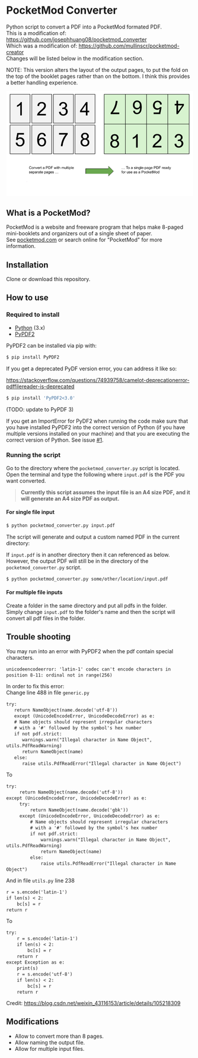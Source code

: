 # PocketMod Converter

Python script to convert a PDF into a PocketMod formated PDF.  
This is a modification of: https://github.com/josephhuang08/pocketmod_converter  
Which was a modification of: https://github.com/mullinscr/pocketmod-creator  
Changes will be listed below in the modification section.

NOTE: This version alters the layout of the output pages, to put the fold on the top of the booklet pages rather than on the bottom. I think this provides a better handling experience.

![usage example](media/explainer.png)

## What is a PocketMod?
PocketMod is a website and freeware program that helps make 8-paged mini-booklets and organizers out of a single sheet of paper.  
See [pocketmod.com](https://pocketmod.com/) or search online for "PocketMod"
for more information.

## Installation

Clone or download this repository.

## How to use

### Required to install

- [Python](https://www.python.org/) (3.x)
- [PyPDF2](https://github.com/mstamy2/PyPDF2)

PyPDF2 can be installed via pip with:

```bash
$ pip install PyPDF2
```

If you get a deprecated PyDF version error, you can address it like so:

https://stackoverflow.com/questions/74939758/camelot-deprecationerror-pdffilereader-is-deprecated
```bash
$ pip install 'PyPDF2<3.0'
```
(TODO: update to PyPDF 3)

If you get an ImportError for PyDF2 when running the code make sure that you have installed PyPDF2 into the correct version of Python (if you have multiple versions installed on your machine) and that you are executing the correct version of Python.
See issue [#1][i1].

### Running the script

Go to the directory where the `pocketmod_converter.py` script is located.
Open the terminal and type the following where `input.pdf` is the PDF you want
converted.

> **Currently this script assumes the input file is an A4 size PDF,**
> **and it will generate an A4 size PDF as output.**

#### For single file input
```bash
$ python pocketmod_converter.py input.pdf
```

The script will generate and output a custom named PDF in the current
directory:

If `input.pdf` is in another directory then it can referenced as below.
However, the output PDF will still be in the directory of the
`pocketmod_converter.py` script.

```bash
$ python pocketmod_converter.py some/other/location/input.pdf
```

#### For multiple file inputs
Create a folder in the same directory and put all pdfs in the folder.  
Simply change `input.pdf` to the folder's name and then the script will convert all pdf files in the folder.

## Trouble shooting
You may run into an error with PyPDF2 when the pdf contain special characters.
```
unicodeencodeerror: 'latin-1' codec can't encode characters in position 8-11: ordinal not in range(256)
```
In order to fix this error:  
Change line 488 in file `generic.py`
```
try:
   return NameObject(name.decode('utf-8'))
   except (UnicodeEncodeError, UnicodeDecodeError) as e:
   # Name objects should represent irregular characters
   # with a '#' followed by the symbol's hex number
   if not pdf.strict:
      warnings.warn("Illegal character in Name Object", utils.PdfReadWarning)
      return NameObject(name)
   else:
      raise utils.PdfReadError("Illegal character in Name Object")
```
To
```
try:
     return NameObject(name.decode('utf-8'))
except (UnicodeEncodeError, UnicodeDecodeError) as e:
     try:
         return NameObject(name.decode('gbk'))
     except (UnicodeEncodeError, UnicodeDecodeError) as e:
         # Name objects should represent irregular characters
         # with a '#' followed by the symbol's hex number
         if not pdf.strict:
             warnings.warn("Illegal character in Name Object", utils.PdfReadWarning)
             return NameObject(name)
         else:
             raise utils.PdfReadError("Illegal character in Name Object")
```
And in file `utils.py` line 238
```
r = s.encode('latin-1')
if len(s) < 2:
    bc[s] = r
return r
```
To
```
try:
    r = s.encode('latin-1')
    if len(s) < 2:
        bc[s] = r
    return r
except Exception as e:
    print(s)
    r = s.encode('utf-8')
    if len(s) < 2:
        bc[s] = r
    return r
```
Credit: https://blog.csdn.net/weixin_43116153/article/details/105218309

## Modifications

- Allow to convert more than 8 pages.
- Allow naming the output file.
- Allow for multiple input files.

[i1]: https://github.com/mullinscr/pocketmod-creator/issues/1
